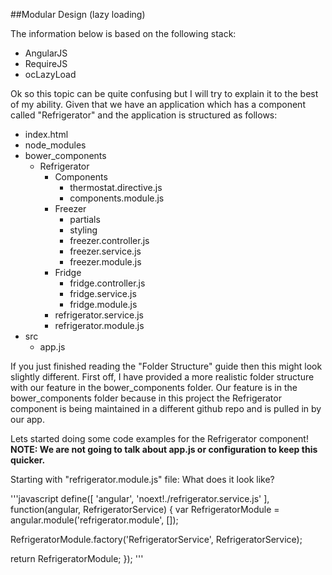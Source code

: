 ##Modular Design (lazy loading)

The information below is based on the following stack:

- AngularJS
- RequireJS
- ocLazyLoad

Ok so this topic can be quite confusing but I will try to explain it to the best of my ability.
Given that we have an application which has a component called "Refrigerator" and the application is structured as follows:

- index.html
- node_modules
- bower_components
  - Refrigerator
    - Components
      - thermostat.directive.js
      - components.module.js
    - Freezer
      - partials
      - styling
      - freezer.controller.js
      - freezer.service.js
      - freezer.module.js
    - Fridge
      - fridge.controller.js
      - fridge.service.js
      - fridge.module.js
    - refrigerator.service.js
    - refrigerator.module.js
- src
  - app.js
  
If you just finished reading the "Folder Structure" guide then this might look slightly different.
First off, I have provided a more realistic folder structure with our feature in the bower_components folder.
Our feature is in the bower_components folder because in this project the Refrigerator component is being maintained in a different github repo and is pulled in by our app.

Lets started doing some code examples for the Refrigerator component!
**NOTE: We are not going to talk about app.js or configuration to keep this quicker.**

Starting with "refrigerator.module.js" file:
What does it look like?

'''javascript
define([
  'angular',
  'noext!./refrigerator.service.js'
], function(angular, RefrigeratorService) {
  var RefrigeratorModule = angular.module('refrigerator.module', []);

  RefrigeratorModule.factory('RefrigeratorService', RefrigeratorService);

  return RefrigeratorModule;
});
'''